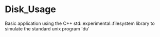 # Disk_Usage
Basic application using the C++ std::experimental::filesystem library to simulate the standard unix program 'du'  
